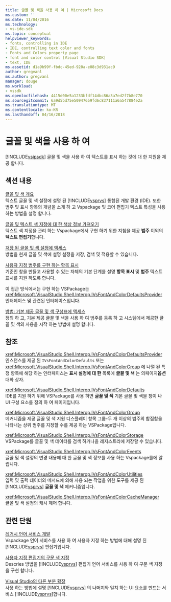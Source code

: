 ```yaml
---
title: 글꼴 및 색을 사용 하 여 | Microsoft Docs
ms.custom: ''
ms.date: 11/04/2016
ms.technology:
- vs-ide-sdk
ms.topic: conceptual
helpviewer_keywords:
- fonts, controlling in IDE
- IDE, controlling text color and fonts
- Fonts and Colors property page
- font and color control [Visual Studio SDK]
- text, IDE
ms.assetid: d1a9b99f-fbdc-45ed-920a-e08c3d931ac9
author: gregvanl
ms.author: gregvanl
manager: douge
ms.workload:
- vssdk
ms.openlocfilehash: 4415d00e5a1233bfdf14dbc86a3a7ed2f7b8e770
ms.sourcegitcommit: 6a9d5bd75e50947659fd6c837111a6a547884e2a
ms.translationtype: MT
ms.contentlocale: ko-KR
ms.lasthandoff: 04/16/2018
---
```

# <a name="using-fonts-and-colors"></a>글꼴 및 색을 사용 하 여
[!INCLUDE[vsipsdk](../extensibility/includes/vsipsdk_md.md)] 글꼴 및 색을 사용 하 여 텍스트를 표시 하는 것에 대 한 지원을 제공 합니다.  
  
## <a name="in-this-section"></a>섹션 내용  
 [글꼴 및 색 개요](../extensibility/font-and-color-overview.md)  
 텍스트 글꼴 및 색 설정에 설명 된 [!INCLUDE[vsprvs](../code-quality/includes/vsprvs_md.md)] 통합된 개발 환경 (IDE). 또한 범주 및 표시 항목의 개념을 소개 하 고 Vspackage 및 코어 편집기 텍스트 특성을 사용 하는 방법을 설명 합니다.  
  
 [글꼴 및 텍스트 색 지정에 대 한 색상 정보 가져오기](../extensibility/getting-font-and-color-information-for-text-colorization.md)  
 텍스트 색 지정을 관리 하는 Vspackage에서 구현 하기 위한 지침을 제공 **범주** 이외의 **텍스트 편집기**합니다.  
  
 [저장 된 글꼴 및 색 설정에 액세스](../extensibility/accessing-stored-font-and-color-settings.md)  
 방법을 현재 글꼴 및 색에 설명 설정을 저장, 검색 및 적용할 수 있습니다.  
  
 [사용자 지정 범주를 구현 하는 항목 표시](../extensibility/implementing-custom-categories-and-display-items.md)  
 기준인 창을 만들고 사용할 수 있는 자체의 기본 단계를 설명 **항목 표시** 및 **범주** 텍스트 표시를 지원 하도록 합니다.  
  
 이 접근 방식에서는 구현 하는 VSPackage는 <xref:Microsoft.VisualStudio.Shell.Interop.IVsFontAndColorDefaultsProvider> 인터페이스 및 관련된 인터페이스입니다.  
  
 [방법: 기본 제공 글꼴 및 색 구성표에 액세스](../extensibility/how-to-access-the-built-in-fonts-and-color-scheme.md)  
 정의 하 고, 기본 제공 글꼴 및 색을 사용 하 여 범주를 등록 하 고 시스템에서 제공한 글꼴 및 색의 사용을 시작 하는 방법에 설명 합니다.  
  
## <a name="reference"></a>참조  
 <xref:Microsoft.VisualStudio.Shell.Interop.IVsFontAndColorDefaultsProvider>  
 인스턴스를 제공 된 `IVsFontAndColorDefaults` 또는 <xref:Microsoft.VisualStudio.Shell.Interop.IVsFontAndColorGroup> 에 나열 된 특정 항목에 해당 하는 인터페이스는 **표시 설정에 대 한** 목록에 **글꼴 및 색** 는 의페이지**옵션** 대화 상자.  
  
 <xref:Microsoft.VisualStudio.Shell.Interop.IVsFontAndColorDefaults>  
 IDE를 지원 하기 위해 VSPackage를 사용 하면 **글꼴 및 색** 기본 글꼴 및 색을 창이 나 UI 구성 요소를 정의 하 여 페이지입니다.  
  
 <xref:Microsoft.VisualStudio.Shell.Interop.IVsFontAndColorGroup>  
 메커니즘을 제공 글꼴 및 색 지원 디스플레이 항목 그룹-두 개 이상의 범주의 합집합을 나타내는 상위 범주를 지정할 수를 제공 하는 VSPackage입니다.  
  
 <xref:Microsoft.VisualStudio.Shell.Interop.IVsFontAndColorStorage>  
 VSPackage를 글꼴 및 색 데이터를 검색 하거나을 레지스트리에 저장할 수 있습니다.  
  
 <xref:Microsoft.VisualStudio.Shell.Interop.IVsFontAndColorEvents>  
 글꼴 및 색 설정의 변경 내용에 대 한 글꼴 및 색 정보를 사용 하는 Vspackage를에 알립니다.  
  
 <xref:Microsoft.VisualStudio.Shell.Interop.IVsFontAndColorUtilities>  
 입력 및 출력 데이터의 메서드에 의해 사용 되는 작업을 위한 도구를 제공 된 [!INCLUDE[vsprvs](../code-quality/includes/vsprvs_md.md)] **글꼴 및 색** 메커니즘입니다.  
  
 <xref:Microsoft.VisualStudio.Shell.Interop.IVsFontAndColorCacheManager>  
 글꼴 및 색 설정의 캐시 제어 합니다.  
  
## <a name="related-sections"></a>관련 단원  
 [레거시 언어 서비스 개발](../extensibility/internals/developing-a-legacy-language-service.md)  
 Vspackage 언어 서비스를 사용 하 여 사용자 지정 하는 방법에 대해 설명 된 [!INCLUDE[vsprvs](../code-quality/includes/vsprvs_md.md)] 편집기입니다.  
  
 [사용자 지정 편집기의 구문 색 지정](../extensibility/syntax-coloring-in-custom-editors.md)  
 Descries 방법을 [!INCLUDE[vsprvs](../code-quality/includes/vsprvs_md.md)] 편집기 언어 서비스를 사용 하 여 구문 색 지정을 구현 합니다.  
  
 [Visual Studio의 다른 부분 확장](../extensibility/extending-other-parts-of-visual-studio.md)  
 사용 하는 방법에 설명 [!INCLUDE[vsprvs](../code-quality/includes/vsprvs_md.md)] 의 나머지와 일치 하는 UI 요소를 만드는 서비스 [!INCLUDE[vsprvs](../code-quality/includes/vsprvs_md.md)]합니다.